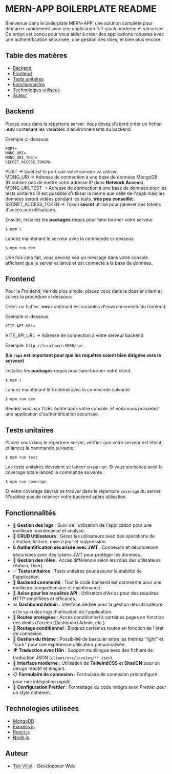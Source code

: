 # MERN-APP BOILERPLATE README

Bienvenue dans le boilerplate MERN-APP, une solution complète pour démarrer rapidement avec une application full-stack moderne et sécurisée. Ce projet est conçu pour vous aider à créer des applications robustes avec une authentification sécurisée, une gestion des rôles, et bien plus encore.

## Table des matières

- [Backend](#backend)
- [Frontend](#frontend)
- [Tests unitaires](#tests-unitaires)
- [Fonctionnalités](#fonctionnalités)
- [Technologies utilisées](#technologies-utilisées)
- [Auteur](#auteur)

## Backend

Placez vous dans le répertoire server.
Vous devez d'abord créer un fichier **.env** contenant les variables d'environnements du backend.

Exemple ci-dessous:

```env
PORT=
MONG_URI=
MONG_URI_TEST=
SECRET_ACCESS_TOKEN=
```

PORT -> Quel est le port que votre serveur va utiliser.  
MONG_URI -> Adresse de connection à une base de données MongoDB (N'oubliez pas de mettre votre adresse IP dans **Network Access**).  
MONG_URI_TEST -> Adresse de connection à une base de données pour les tests unitaires (Il est possible d'utiliser la meme que celle de l'appli mais les données seront vidées pendant les tests, **très peu conseillé**).  
SECRET_ACCESS_TOKEN -> Token **secret** utilisé pour générer des tokens d'accès aux utilisateurs.

Ensuite, installez les **packages** requis pour faire tourner votre serveur

```shell
$ npm i
```

Lancez maintenant le serveur avec la commande ci-dessous

```shell
$ npm run dev
```

Une fois cela fait, vous devriez voir un message dans votre console affichant que le server et lancé et est connecté à la base de données.

## Frontend

Pour le Frontend, rien de plus simple, placez vous dans le dossier client et suivez la procédure ci dessous:

Créez un fichier **.env** contenant les variables d'environnements du frontend.

Exemple ci-dessous:

```env
VITE_API_URL=
```

VITE_API_URL -> Adresse de connection à votre serveur backend

Exemple: `http://localhost:5000/api`

**(Le `/api` est important pour que les requêtes soient bien dirigées vers le serveur)**

Installez les **packages** requis pour faire tourner votre client.

```shell
$ npm i
```

Lancez maintenant le frontend avec la commande suivante

```shell
$ npm run dev
```

Rendez vous sur l'URL écrite dans votre console.
Et voila vous possédez une application d'authentification sécurisée.

## Tests unitaires

Placez vous dans le répertoire server, vérifiez que votre serveur est éteint et lancez la commande suivante:

```shell
$ npm run test
```

Les tests unitaires devraient se lancer un par un.
Si vous souhaitez avoir le coverage totale lancez la commande suivante :

```shell
$ npm run coverage
```

Et votre coverage devrait se trouver dans le répertoire `coverage` du server.
N'oubliez pas de relancer votre backend apèrs utilisation.

## Fonctionnalités

- 📜 **Gestion des logs** : Suivi de l'utilisation de l'application pour une meilleure maintenance et analyse.
- 👥 **CRUD Utilisateurs** : Gérez les utilisateurs avec des opérations de création, lecture, mise à jour et suppression.
- 🔒 **Authentification sécurisée avec JWT** : Connexion et déconnexion sécurisées avec des tokens JWT pour protéger les données.
- 🏢 **Gestion des rôles** : Accès différencié selon les rôles des utilisateurs (Admin, User).
- ✅ **Tests unitaires** : Tests unitaires pour assurer la stabilité de l'application.
- 📝 **Backend commenté** : Tout le code backend est commenté pour une meilleure compréhension et maintenance.
- 🔗 **Axios pour les requêtes API** : Utilisation d'Axios pour des requêtes HTTP simplifiées et efficaces.
- 📊 **Dashboard Admin** : Interface dédiée pour la gestion des utilisateurs et le suivi des logs d'utilisation de l'application.
- 🔐 **Routes protégées** : Accès conditionnel à certaines pages en fonction des droits d'accès (Dashboard Admin, etc.).
- 🚧 **Routage conditionnel** : Bloquez certaines routes en fonction de l'état de connexion.
- 🌙 **Gestion du thème** : Possibilité de basculer entre les thèmes "light" et "dark" pour une expérience utilisateur personnalisée.
- 🌍 **Traduction avec I18n** : Support multilingue avec des fichiers de traduction JSON (`client/src/locales/**.json`).
- 🎨 **Interface moderne** : Utilisation de **TailwindCSS** et **ShadCN** pour un design réactif et élégant.
- 📋 **Formulaire de connexion** : Formulaire de connexion préconfiguré pour une intégration rapide.
- 🔄 **Configuration Prettier** : Formattage du code intégré avec Prettier pour un style cohérent.

## Technologies utilisées

- [MongoDB](https://www.mongodb.com/)
- [Express.js](https://expressjs.com/)
- [React.js](https://reactjs.org/)
- [Node.js](https://nodejs.org/en/)

## Auteur

- [Téo Villet](https://teovlt.github.io) - Développeur Web
